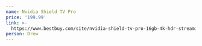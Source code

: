 ```yaml
---
name: Nvidia Shield TV Pro
price: '199.99'
link: >-
  https://www.bestbuy.com/site/nvidia-shield-tv-pro-16gb-4k-hdr-streaming-media-player-with-google-assistant-black/6370425.p?skuId=6370425
person: Drew
---
```


